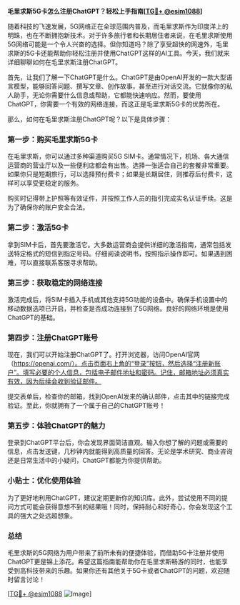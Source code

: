 **毛里求斯5G卡怎么注册ChatGPT？轻松上手指南[[TG💪+ @esim1088](https://t.me/s/esim1088)]**

随着科技的飞速发展，5G网络正在全球范围内普及，而毛里求斯作为印度洋上的明珠，也在不断拥抱新技术。对于许多旅行者和长期居住者来说，在毛里求斯使用5G网络可能是一个令人兴奋的选择。但你知道吗？除了享受超快的网速外，毛里求斯的5G卡还能帮助你轻松注册并使用ChatGPT这样的AI工具。今天，我们就来详细聊聊如何在毛里求斯注册ChatGPT。

首先，让我们了解一下ChatGPT是什么。ChatGPT是由OpenAI开发的一款大型语言模型，能够回答问题、撰写文章、创作故事，甚至进行对话交流。它就像你的私人助手，无论你需要什么信息或帮助，它都能快速响应。然而，要使用ChatGPT，你需要一个有效的网络连接，而这正是毛里求斯5G卡的优势所在。

那么，如何在毛里求斯注册ChatGPT呢？以下是具体步骤：

### 第一步：购买毛里求斯5G卡

在毛里求斯，你可以通过多种渠道购买5G SIM卡。通常情况下，机场、各大通信运营商的营业厅以及一些便利店都会有出售。选择一张适合自己的套餐非常重要。如果你只是短期旅行，可以选择预付费卡；如果是长期居住，则推荐后付费卡，这样可以享受更稳定的服务。

购买时记得带上护照等有效证件，并按照工作人员的指引完成实名认证手续。这是为了确保你的账户安全合法。

### 第二步：激活5G卡

拿到SIM卡后，首先要激活它。大多数运营商会提供详细的激活指南，通常包括发送特定格式的短信到指定号码。仔细阅读说明书，按照指示操作即可。如果遇到困难，可以直接联系客服寻求帮助。

### 第三步：获取稳定的网络连接

激活完成后，将SIM卡插入手机或其他支持5G功能的设备中。确保手机设置中的移动数据选项已开启，并检查是否成功连接到了5G网络。良好的网络环境是使用ChatGPT的基础。

### 第四步：注册ChatGPT账号

现在，我们可以开始注册ChatGPT了。打开浏览器，访问OpenAI官网（https://openai.com/）。点击页面右上角的“登录”按钮，然后选择“注册新账户”。填写必要的个人信息，包括电子邮件地址和密码。记住，邮箱地址必须真实有效，因为后续会收到验证邮件。

提交表单后，检查你的邮箱，找到OpenAI发来的确认邮件，点击其中的链接完成验证。至此，你就拥有了一个属于自己的ChatGPT账号！

### 第五步：体验ChatGPT的魅力

登录到ChatGPT平台后，你会发现界面简洁直观。输入你想了解的问题或需要的信息，点击发送键，几秒钟内就能得到高质量的回答。无论是学术研究、商业咨询还是日常生活中的小疑问，ChatGPT都能为你提供帮助。

### 小贴士：优化使用体验

为了更好地利用ChatGPT，建议定期更新你的知识库。此外，尝试使用不同的提问方式可能会获得意想不到的结果哦！同时，保持耐心和好奇心，你会发现这个工具的强大之处远超想象。

### 总结

毛里求斯的5G网络为用户带来了前所未有的便捷体验，而借助5G卡注册并使用ChatGPT更是锦上添花。希望这篇指南能帮助你在毛里求斯畅游的同时，也能享受到高科技带来的乐趣。如果你还有其他关于5G卡或者ChatGPT的问题，欢迎随时留言讨论！

[[TG💪+ @esim1088](https://t.me/s/esim1088) ![Image](https://i.postimg.cc/4NQfJmqS/Snipaste-2025-05-13-00-14-12.png)]
